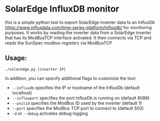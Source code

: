 SolarEdge InfluxDB monitor
==========================

this is a simple python tool to export SolarEdge inverter data to
an InfluxDb <https://www.influxdata.com/time-series-platform/influxdb/> for monitoring purposes. It works by reading the inverter
data from a SolarEdge inverter that has its ModBusTCP interface activated.
It then connects via TCP and reads the SunSpec modbus registers via ModBusTCP

Usage:
------
`./solaredge.py [inverter IP]`

In addition, you can specify additional flags to customize the tool:
* `--influxdb` specifies the IP or hostname of the InfluxDb (default localhost)
* `--influxport` specifies the port InfluxDb is running on (default 8086)
* `--unitid` specifies the ModBus ID used by the inverter (default 1)
* `--port` specifies the ModBus TCP port to connect to (default 502)
* `-d` or `--debug` activates debug logging
